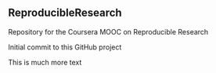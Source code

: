 ## ReproducibleResearch
Repository for the Coursera MOOC on Reproducible Research


Initial commit to this GitHub project

This is much more text
